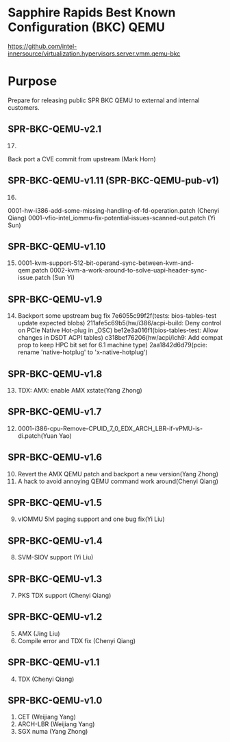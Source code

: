 Sapphire Rapids Best Known Configuration (BKC) QEMU
=====================================================
https://github.com/intel-innersource/virtualization.hypervisors.server.vmm.qemu-bkc

Purpose
=======
Prepare for releasing public SPR BKC QEMU to external and internal customers.

SPR-BKC-QEMU-v2.1
-----------------

17.
Back port a CVE commit from upstream (Mark Horn)

SPR-BKC-QEMU-v1.11 (SPR-BKC-QEMU-pub-v1)
----------------------------------------

16.
0001-hw-i386-add-some-missing-handling-of-fd-operation.patch (Chenyi Qiang)
0001-vfio-intel_iommu-fix-potential-issues-scanned-out.patch (Yi Sun)

SPR-BKC-QEMU-v1.10
----------------

15. 0001-kvm-support-512-bit-operand-sync-between-kvm-and-qem.patch
0002-kvm-a-work-around-to-solve-uapi-header-sync-issue.patch (Sun Yi)

SPR-BKC-QEMU-v1.9
----------------

14. Backport some upstream bug fix
7e6055c99f2f(tests: bios-tables-test update expected blobs)
211afe5c69b5(hw/i386/acpi-build: Deny control on PCIe Native Hot-plug in _OSC)
be12e3a016f1(bios-tables-test: Allow changes in DSDT ACPI tables)
c318bef76206(hw/acpi/ich9: Add compat prop to keep HPC bit set for 6.1 machine type)
2aa1842d6d79(pcie: rename 'native-hotplug' to 'x-native-hotplug')

SPR-BKC-QEMU-v1.8
----------------

13. TDX: AMX: enable AMX xstate(Yang Zhong)

SPR-BKC-QEMU-v1.7
----------------

12. 0001-i386-cpu-Remove-CPUID_7_0_EDX_ARCH_LBR-if-vPMU-is-di.patch(Yuan Yao)

SPR-BKC-QEMU-v1.6
----------------

10. Revert the AMX QEMU patch and backport a new version(Yang Zhong)
11. A hack to avoid annoying QEMU command work around(Chenyi Qiang)

SPR-BKC-QEMU-v1.5
----------------

9. vIOMMU 5lvl paging support and one bug fix(Yi Liu)

SPR-BKC-QEMU-v1.4
----------------

8. SVM-SIOV support (Yi Liu)

SPR-BKC-QEMU-v1.3
----------------

7. PKS TDX support (Chenyi Qiang)

SPR-BKC-QEMU-v1.2
----------------

5. AMX (Jing Liu)
6. Compile error and TDX fix (Chenyi Qiang)

SPR-BKC-QEMU-v1.1
----------------

4. TDX (Chenyi Qiang)

SPR-BKC-QEMU-v1.0
---------------

1. CET (Weijiang Yang)
2. ARCH-LBR (Weijiang Yang)
2. SGX numa (Yang Zhong)

